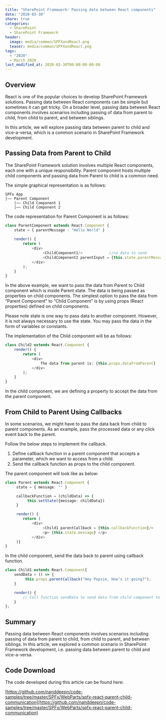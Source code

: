 ```yaml
---
title: "SharePoint Framework: Passing data between React components"
date: "2020-03-30"
share: true
categories:
  - SharePoint
  - SharePoint Framework
header:
  image: media/common/SPFXandReact.png
  teaser: media/common/SPFXandReact.png
tags:
  - "2020"
  - March 2020
last_modified_at: 2020-03-30T00:00:00-00:00
---
```


## Overview

React is one of the popular choices to develop SharePoint Framework solutions. Passing data between React components can be simple but sometimes it can get tricky. On a broader level, passing data between React components involves scenarios including passing of data from parent to child, from child to parent, and between siblings.

In this article, we will explore passing data between parent to child and vice-a-versa, which is a common scenario in SharePoint Framework development.

## Passing Data from Parent to Child

The SharePoint Framework solution involves multiple React components, each one with a unique responsibility. Parent component hosts multiple child components and passing data from Parent to child is a common need.

The simple graphical representation is as follows:

```
SPFx App
|–– Parent Component
    |–– Child Component 1
    |–– Child Component 2
```

The code representation for Parent Component is as follows:

```typescript
class ParentComponent extends React.Component {
    state = { parentMessage : "Hello World" }
 
    render() {        
        return (
            <div>
                 <ChildComponent1/>            //no data to send             
                 <ChildComponent2 parentInput = {this.state.parentMessage} />
            </div>
        );
    }
}
```

In the above example, we want to pass the data from Parent to Child component which is inside Parent state. The data is being passed as properties on child components. The simplest option to pass the data from “Parent Component” to “Child Component” is by using props (React properties) defined on child components.

Please note state is one way to pass data to another component. However, it is not always necessary to use the state. You may pass the data in the form of variables or constants.

The implementation of the Child component will be as follows:

```typescript
class Child2 extends React.Component {
    render() {        
        return (
            <div>
                The data from parent is: {this.props.dataFromParent}
            </div>
        );
    }
}
```

In the child component, we are defining a property to accept the data from the parent component.

## From Child to Parent Using Callbacks

In some scenarios, we might have to pass the data back from child to parent components. As an example, pass the processed data or any click event back to the parent.

Follow the below steps to implement the callback.

1. Define callback function in a parent component that accepts a parameter, which we want to access from a child.
2. Send the callback function as props to the child component.

The parent component will look like as below:

```typescript
class Parent extends React.Component {
     state = { message: "" }

     callbackFunction = (childData) => {
          this.setState({message: childData})
     }

     render() {
        return (
            <div>
                 <Child1 parentCallback = {this.callbackFunction}/>
                 <p> {this.state.message} </p>
            </div>
     )}
}
```

In the child component, send the data back to parent using callback function.

```typescript
class Child1 extends React.Component{
    sendData = () => {
         this.props.parentCallback("Hey Popsie, How’s it going?");
    }

    render() { 
        // Call function sendData to send data from child component to Parent component.
    }
};
```

## Summary

Passing data between React components involves scenarios including passing of data from parent to child, from child to parent, and between siblings. In this article, we explored a common scenario in SharePoint Framework development, i.e. passing data between parent to child and vice-a-versa.

## Code Download

The code developed during this article can be found here:

[https://github.com/nanddeepn/code-samples/tree/master/SPFx/WebParts/spfx-react-parent-child-communication](https://github.com/nanddeepn/code-samples/tree/master/SPFx/WebParts/spfx-react-parent-child-communication)
